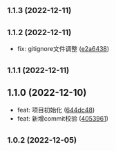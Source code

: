 ## <small>1.1.3 (2022-12-11)</small>




## <small>1.1.2 (2022-12-11)</small>

* fix: gitignore文件调整 ([e2a6438](https://github.com/weixiaodece/plus-utils/commit/e2a6438))



## <small>1.1.1 (2022-12-11)</small>




## 1.1.0 (2022-12-10)

* feat: 项目初始化 ([644dc48](https://github.com/weixiaodece/plus-utils/commit/644dc48))
* feat: 新增commit校验 ([4053961](https://github.com/weixiaodece/plus-utils/commit/4053961))



## <small>1.0.2 (2022-12-05)</small>




